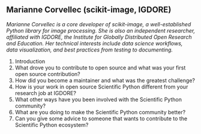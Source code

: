 ##  Marianne Corvellec (scikit-image, IGDORE)

*Marianne Corvellec is a core developer of scikit-image, a well-established Python library for image processing. She is also an independent researcher, affiliated with IGDORE, the Institute for Globally Distributed Open Research and Education. Her technical interests include data science workflows, data visualization, and best practices from testing to documenting.*

1. Introduction
2. What drove you to contribute to open source and what was your first open source contribution?
3. How did you become a maintainer and what was the greatest challenge?
4. How is your work in open source Scientific Python different from your research job at IGDORE?
5. What other ways have you been involved with the Scientific Python community?
6. What are you doing to make the Scientific Python community better?
7. Can you give some advice to someone that wants to contribute to the Scientific Python ecosystem? 